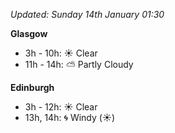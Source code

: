 *Updated: Sunday 14th January 01:30*

**Glasgow**

* 3h - 10h: :sunny: Clear
* 11h - 14h: :partly_sunny: Partly Cloudy

**Edinburgh**

* 3h - 12h: :sunny: Clear
* 13h, 14h: :cyclone: Windy (:sunny:)
